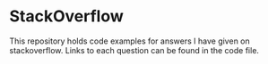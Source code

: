 # StackOverflow
This repository holds code examples for answers I have given on stackoverflow.
Links to each question can be found in the code file.
